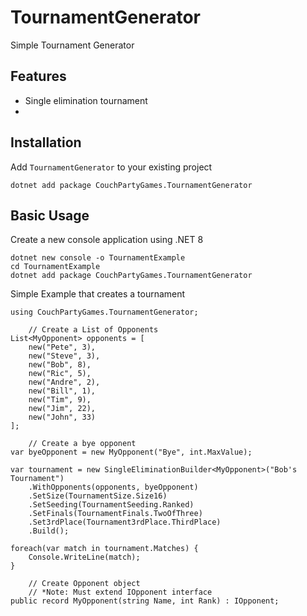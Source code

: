 # TournamentGenerator
Simple Tournament Generator 




## Features

- Single elimination tournament 
- 


## Installation

Add `TournamentGenerator` to your existing project
```
dotnet add package CouchPartyGames.TournamentGenerator
```


## Basic Usage

Create a new console application using .NET 8
```
dotnet new console -o TournamentExample
cd TournamentExample
dotnet add package CouchPartyGames.TournamentGenerator
```


Simple Example that creates a tournament
```
using CouchPartyGames.TournamentGenerator;

	// Create a List of Opponents
List<MyOpponent> opponents = [
    new("Pete", 3),
    new("Steve", 3),
    new("Bob", 8),
    new("Ric", 5),
    new("Andre", 2),
    new("Bill", 1),
    new("Tim", 9),
	new("Jim", 22),
	new("John", 33)
];

	// Create a bye opponent
var byeOpponent = new MyOpponent("Bye", int.MaxValue);

var tournament = new SingleEliminationBuilder<MyOpponent>("Bob's Tournament")
    .WithOpponents(opponents, byeOpponent)
    .SetSize(TournamentSize.Size16)
    .SetSeeding(TournamentSeeding.Ranked)
    .SetFinals(TournamentFinals.TwoOfThree)
    .Set3rdPlace(Tournament3rdPlace.ThirdPlace)
    .Build();

foreach(var match in tournament.Matches) {
    Console.WriteLine(match);
}

    // Create Opponent object
    // *Note: Must extend IOpponent interface
public record MyOpponent(string Name, int Rank) : IOpponent;
```
